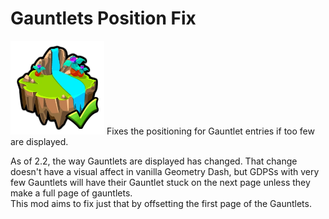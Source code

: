 # Gauntlets Position Fix
<img src="logo.png" width="150" />
Fixes the positioning for Gauntlet entries if too few are displayed.

As of 2.2, the way Gauntlets are displayed has changed. That change doesn't have a visual affect in vanilla Geometry Dash, but GDPSs with very few Gauntlets will have their Gauntlet stuck on the next page unless they make a full page of gauntlets.  
This mod aims to fix just that by offsetting the first page of the Gauntlets.